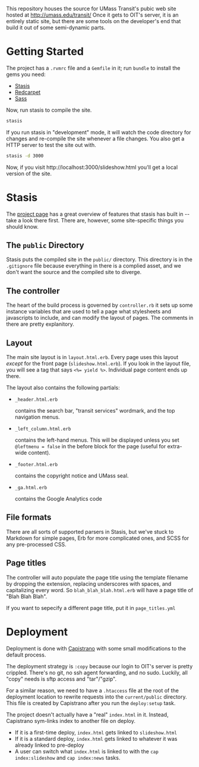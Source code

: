 This repository houses the source for UMass Transit's pubic web site
hosted at http://umass.edu/transit/  Once it gets to OIT's server, it is
an entirely static site, but there are some tools on the developer's end
that build it out of some semi-dynamic parts.

Getting Started
===============
The project has a `.rvmrc` file and a `Gemfile` in it; run `bundle` to
install the gems you need:

* [Stasis][stasis]
* [Redcarpet][redcarpet]
* [Sass][sass]

Now, run stasis to compile the site.

```bash
stasis
```

If you run stasis in "development" mode, it will watch the code
directory for changes and re-compile the site whenever a file changes.
You also get a HTTP server to test the site out with.

```bash
stasis -d 3000
```

Now, if you visit http://localhost:3000/slideshow.html you'll get a
local version of the site.

Stasis
======
The [project page][stasis] has a great overview of features that stasis
has built in -- take a look there first. There are, however, some
site-specific things you should know.

The `public` Directory
----------------------
Stasis puts the compiled site in the `public/` directory.  This
directory is in the `.gitignore` file because everything in there is a
complied asset, and we don't want the source and the compiled site to
diverge.

The controller
--------------
The heart of the build process is governed by `controller.rb` it sets up
some instance variables that are used to tell a page what stylesheets
and javascripts to include, and can modify the layout of pages.  The
comments in there are pretty explanitory.

Layout
------
The main site layout is in `layout.html.erb`.  Every page uses this
layout *except* for the front page (`slideshow.html.erb`).  If you look in
the layout file, you will see a tag that says `<%= yield %>`.
Individual page content ends up there.

The layout also contains the following partials:

*   `_header.html.erb`

    contains the search bar, "transit services" wordmark, and the top
    navigation menus.

*   `_left_column.html.erb`

    contains the left-hand menus.  This will be displayed unless you set
    `@leftmenu = false` in the before block for the page (useful for
    extra-wide content).

*   `_footer.html.erb`

    contains the copyright notice and UMass seal.

*   `_ga.html.erb`

    contains the Google Analytics code

File formats
------------
There are all sorts of supported parsers in Stasis, but we've stuck to
Markdown for simple pages, Erb for more complicated ones, and SCSS for
any pre-processed CSS.

Page titles
-----------
The controller will auto populate the page title using the template
filename by dropping the extension, replacing underscores with spaces,
and capitalizing every word.  So `blah_blah_blah.html.erb` will have a
page title of "Blah Blah Blah".

If you want to sepecify a different page title, put it in
`page_titles.yml`

Deployment
==========
Deployment is done with [Capistrano][cap] with some small modifications
to the default process.

The deployment strategy is `:copy` because our login to OIT's server is
pretty crippled.  There's no git, no ssh agent forwarding, and no sudo.
Luckily, all "copy" needs is sftp access and "tar"/"gzip".

For a similar reason, we need to have a `.htaccess` file at the root of
the deployment location to rewrite requests into the `current/public`
directory.  This file is created by Capistrano after you run the
`deploy:setup` task.

The project doesn't actually have a "real" `index.html` in it.  Instead,
Capistrano sym-links index to another file on deploy.

* If it is a first-time deploy, `index.html` gets linked to
  `slideshow.html`
* If it is a standard deploy, `index.html` gets linked to whatever it
  was already linked to pre-deploy
* A user can switch what `index.html` is linked to with the `cap
  index:slideshow` and `cap index:news` tasks.

[cap]: https://github.com/capistrano/capistrano
[redcarpet]: https://github.com/tanoku/redcarpet
[sass]: http://sass-lang.com/
[stasis]: http://stasis.me/
